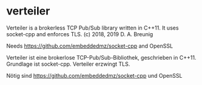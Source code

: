 # verteiler

Verteiler is a brokerless TCP Pub/Sub library written in C++11. It uses socket-cpp and enforces TLS.
(c) 2018, 2019 D. A. Breunig

Needs https://github.com/embeddedmz/socket-cpp and OpenSSL

Verteiler ist eine brokerlose TCP-Pub/Sub-Bibliothek, geschrieben in C++11. Grundlage ist socket-cpp. Verteiler erzwingt TLS.

Nötig sind https://github.com/embeddedmz/socket-cpp und OpenSSL